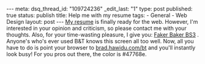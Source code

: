 --- meta: dsq_thread_id: "109724236" _edit_last: "1" type: post published: true status: publish title: Help me with my resume tags: - General - Web Design layout: post --- [My resume](http://brad.hawidu.com/) is finally ready for the web. However, I'm interested in your opinion and criticism, so please contact me with your thoughts. Also, for your time-wasting pleasure, I give you: [Faker Baker BS3](http://brad.hawidu.com/bt/) . Anyone's who's ever used B&T knows this screen all too well. Now, all you have to do is point your browser to [brad.hawidu.com/bt](http://brad.hawidu.com/bt/) and you'll instantly look busy! For you pros out there, the color is #47768e. 

